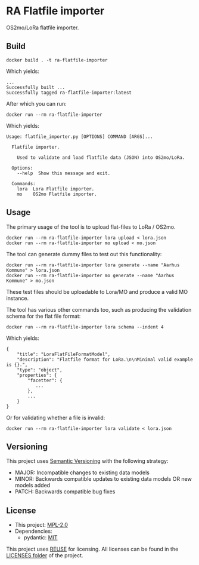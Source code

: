 <!--
SPDX-FileCopyrightText: 2021 Magenta ApS <https://magenta.dk>
SPDX-License-Identifier: MPL-2.0
-->


# RA Flatfile importer

OS2mo/LoRa flatfile importer.

## Build
```
docker build . -t ra-flatfile-importer
```
Which yields:
```
...
Successfully built ...
Successfully tagged ra-flatfile-importer:latest
```
After which you can run:
```
docker run --rm ra-flatfile-importer
```
Which yields:
```
Usage: flatfile_importer.py [OPTIONS] COMMAND [ARGS]...

  Flatfile importer.

    Used to validate and load flatfile data (JSON) into OS2mo/LoRa.

  Options:
    --help  Show this message and exit.

  Commands:
    lora  Lora Flatfile importer.
    mo    OS2mo Flatfile importer.
```

## Usage
The primary usage of the tool is to upload flat-files to LoRa / OS2mo.
```
docker run --rm ra-flatfile-importer lora upload < lora.json
docker run --rm ra-flatfile-importer mo upload < mo.json
```

The tool can generate dummy files to test out this functionality:
```
docker run --rm ra-flatfile-importer lora generate --name "Aarhus Kommune" > lora.json
docker run --rm ra-flatfile-importer mo generate --name "Aarhus Kommune" > mo.json
```
These test files should be uploadable to Lora/MO and produce a valid MO instance.


The tool has various other commands too, such as producing the validation schema for the flat file format:
```
docker run --rm ra-flatfile-importer lora schema --indent 4
```
Which yields:
```
{
    "title": "LoraFlatFileFormatModel",
    "description": "Flatfile format for LoRa.\n\nMinimal valid example is {}.",
    "type": "object",
    "properties": {
        "facetter": {
           ...
        },
        ...
    }
}
```
Or for validating whether a file is invalid:
```
docker run --rm ra-flatfile-importer lora validate < lora.json
```

## Versioning
This project uses [Semantic Versioning](https://semver.org/) with the following strategy:
- MAJOR: Incompatible changes to existing data models
- MINOR: Backwards compatible updates to existing data models OR new models added
- PATCH: Backwards compatible bug fixes

<!--
## Getting Started

TODO: README section missing!

### Prerequisites


TODO: README section missing!

### Installing

TODO: README section missing!

## Running the tests

TODO: README section missing!

## Deployment

TODO: README section missing!

## Built With

TODO: README section missing!

## Authors

Magenta ApS <https://magenta.dk>

TODO: README section missing!
-->
## License
- This project: [MPL-2.0](MPL-2.0.txt)
- Dependencies:
  - pydantic: [MIT](MIT.txt)

This project uses [REUSE](https://reuse.software) for licensing. All licenses can be found in the [LICENSES folder](LICENSES/) of the project.
